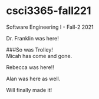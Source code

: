 # csci3365-fall221
 Software Engineering I - Fall-2 2021

 Dr. Franklin was here!

###So was Trolley!	
Micah has come and gone.

Rebecca was here!!

Alan was here as well.

Will finally made it!